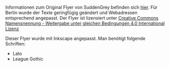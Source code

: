 Informationen zum Original Flyer von SuddenGrey befinden sich [hier](https://web.archive.org/web/20150515065917/http://www.suddengrey.de/2013/04/29/teilen-freifunk-allmende/). Für Berlin wurde der Texte geringfügig geändert und Webadressen entsprechend angepasst. Der Flyer ist lizensiert unter  [Creative Commons Namensnennung - Weitergabe unter gleichen Bedingungen 4.0 International Lizenz](http://creativecommons.org/licenses/by-sa/4.0/)

Dieser Flyer wurde mit Inkscape angepasst. Man benötigt folgende Schriften:

* Lato
* League Gothic

